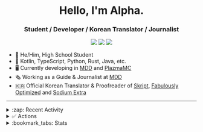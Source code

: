 <div align="center">

# Hello, I'm Alpha.
### Student / Developer / Korean Translator / Journalist

[^1]: WIP

[![](https://img.shields.io/badge/Articles-555555?style=for-the-badge&logo=sanity&logoColor=white&labelColor=F03E2F)](https://alpha93.kr/)
[![](https://img.shields.io/badge/-dev@alpha93.kr-EA4335?style=for-the-badge&logo=gmail&logoColor=fcfcfc)](mailto:dev@alpha93.kr)
[![](https://dcbadge.vercel.app/api/shield/410763741786013697)](https://github.com/AlphaKR93)
</div>

- :boy: He/Him, High School Student
- :scroll: Kotlin, TypeScript, Python, Rust, Java, etc.
- :desktop_computer: Currently developing in [MDD](https://github.com/TeamMDD) and [PlazmaMC](https://github.com/PlazmaMC)
- :newspaper_roll: Working as a Guide & Journalist at [MDD](https://discord.gg/AZwXTA9Pgx)
- :kr: Official Korean Translator & Proofreader of [Skript](https://github.com/SkriptLand/Skript), [Fabulously Optimized](https://modrinth.com/modpack/fabulously-optimized) and [Sodium Extra](https://modrinth.com/mod/sodium-extra)

---

<details><summary>:zap: Recent Activity</summary>

<!--START_SECTION:activity-->
1. ❌ Closed PR [#109](https://github.com/PlazmaMC/PlazmaBukkit/pull/109) in [PlazmaMC/PlazmaBukkit](https://github.com/PlazmaMC/PlazmaBukkit)
2. ❗ Opened issue [#1110](https://github.com/1Password/for-open-source/issues/1110) in [1Password/for-open-source](https://github.com/1Password/for-open-source)
3. ❗ Opened issue [#1](https://github.com/TeamMDD/CraftDSL/issues/1) in [TeamMDD/CraftDSL](https://github.com/TeamMDD/CraftDSL)
4. 🚀 Published release [resources](https://github.com/AlphaKR93/AlphaKR93/releases/tag/2025/01/05/resources) in [AlphaKR93/AlphaKR93](https://github.com/AlphaKR93/AlphaKR93)
5. ❗ Opened issue [#107](https://github.com/PlazmaMC/PlazmaBukkit/issues/107) in [PlazmaMC/PlazmaBukkit](https://github.com/PlazmaMC/PlazmaBukkit)
<!--END_SECTION:activity-->

</details>

<details><summary>✅ Actions</summary>

[![Update Readme](https://img.shields.io/github/actions/workflow/status/AlphaKR93/AlphaKR93/readme_activity.yml?label=Update%20Activity&style=for-the-badge)](https://github.com/AlphaKR93/AlphaKR93/actions/workflows/readme_activity.yml)
[![Update Productive Gists](https://img.shields.io/github/actions/workflow/status/AlphaKR93/AlphaKR93/gist_productive.yml?label=Update%20Productive%20Gist&style=for-the-badge)](https://github.com/AlphaKR93/AlphaKR93/actions/workflows/gist_productive.yml)
[![Update Language Gists](https://img.shields.io/github/actions/workflow/status/AlphaKR93/AlphaKR93/gist_lang.yml?label=Update%20Language%20Gist&style=for-the-badge)](https://github.com/AlphaKR93/AlphaKR93/actions/workflows/gist_lang.yml)

</details>

<details><summary>:bookmark_tabs: Stats</summary>
  
[<img src="http://github-profile-summary-cards.vercel.app/api/cards/profile-details?username=AlphaKR93&theme=default"></img>](https://github.com/AlphaKR93)

[<img src="https://github-readme-stats.vercel.app/api?username=AlphaKR93&count_private=true&show_icons=true&include_all_commits=true"></img>](https://github.com/AlphaKR93)

[<img src="https://github-contribution-stats.vercel.app/api/?username=AlphaKR93"></img>](https://github.com/AlphaKR93)

[<img src="https://streak-stats.demolab.com?user=AlphaKR93&theme=tokyonight_duo"></img>](https://github.com/AlphaKR93)

[<img src="http://mazassumnida.wtf/api/v2/generate_badge?boj=alphakr93"></img>](https://solved.ac/alphakr93)

[<img src="https://github-profile-trophy.vercel.app/?username=AlphaKR93&theme=alduin&margin-w=5&margin-h=5"></img>](https://github.com/AlphaKR93)

</details>
